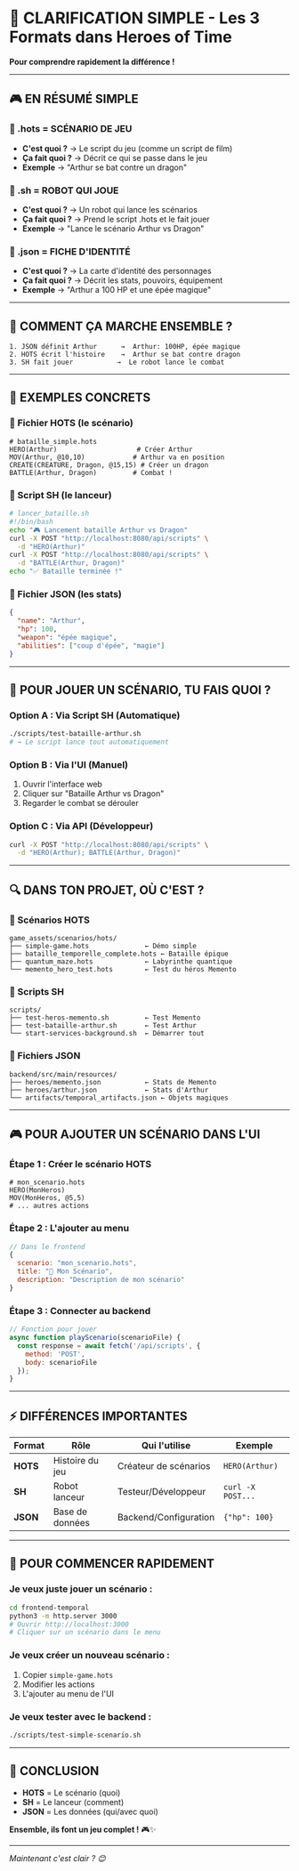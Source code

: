 # 🎯 CLARIFICATION SIMPLE - Les 3 Formats dans Heroes of Time

**Pour comprendre rapidement la différence !**

---

## 🎮 **EN RÉSUMÉ SIMPLE**

### **📜 .hots = SCÉNARIO DE JEU**
- **C'est quoi ?** → Le script du jeu (comme un script de film)
- **Ça fait quoi ?** → Décrit ce qui se passe dans le jeu
- **Exemple** → "Arthur se bat contre un dragon"

### **🐚 .sh = ROBOT QUI JOUE**
- **C'est quoi ?** → Un robot qui lance les scénarios
- **Ça fait quoi ?** → Prend le script .hots et le fait jouer
- **Exemple** → "Lance le scénario Arthur vs Dragon"

### **📄 .json = FICHE D'IDENTITÉ**
- **C'est quoi ?** → La carte d'identité des personnages
- **Ça fait quoi ?** → Décrit les stats, pouvoirs, équipement
- **Exemple** → "Arthur a 100 HP et une épée magique"

---

## 🔄 **COMMENT ÇA MARCHE ENSEMBLE ?**

```
1. JSON définit Arthur      →  Arthur: 100HP, épée magique
2. HOTS écrit l'histoire    →  Arthur se bat contre dragon
3. SH fait jouer           →  Le robot lance le combat
```

---

## 📝 **EXEMPLES CONCRETS**

### **📜 Fichier HOTS (le scénario)**
```hots
# bataille_simple.hots
HERO(Arthur)                    # Créer Arthur
MOV(Arthur, @10,10)            # Arthur va en position
CREATE(CREATURE, Dragon, @15,15) # Créer un dragon
BATTLE(Arthur, Dragon)         # Combat !
```

### **🐚 Script SH (le lanceur)**
```bash
# lancer_bataille.sh
#!/bin/bash
echo "🎮 Lancement bataille Arthur vs Dragon"
curl -X POST "http://localhost:8080/api/scripts" \
  -d "HERO(Arthur)"
curl -X POST "http://localhost:8080/api/scripts" \
  -d "BATTLE(Arthur, Dragon)"
echo "✅ Bataille terminée !"
```

### **📄 Fichier JSON (les stats)**
```json
{
  "name": "Arthur",
  "hp": 100,
  "weapon": "épée magique",
  "abilities": ["coup d'épée", "magie"]
}
```

---

## 🎯 **POUR JOUER UN SCÉNARIO, TU FAIS QUOI ?**

### **Option A : Via Script SH (Automatique)**
```bash
./scripts/test-bataille-arthur.sh
# → Le script lance tout automatiquement
```

### **Option B : Via l'UI (Manuel)**
1. Ouvrir l'interface web
2. Cliquer sur "Bataille Arthur vs Dragon"
3. Regarder le combat se dérouler

### **Option C : Via API (Développeur)**
```bash
curl -X POST "http://localhost:8080/api/scripts" \
  -d "HERO(Arthur); BATTLE(Arthur, Dragon)"
```

---

## 🔍 **DANS TON PROJET, OÙ C'EST ?**

### **📁 Scénarios HOTS**
```
game_assets/scenarios/hots/
├── simple-game.hots              ← Démo simple
├── bataille_temporelle_complete.hots ← Bataille épique
├── quantum_maze.hots             ← Labyrinthe quantique
└── memento_hero_test.hots        ← Test du héros Memento
```

### **📁 Scripts SH**
```
scripts/
├── test-heros-memento.sh         ← Test Memento
├── test-bataille-arthur.sh       ← Test Arthur
└── start-services-background.sh  ← Démarrer tout
```

### **📁 Fichiers JSON**
```
backend/src/main/resources/
├── heroes/memento.json           ← Stats de Memento
├── heroes/arthur.json            ← Stats d'Arthur
└── artifacts/temporal_artifacts.json ← Objets magiques
```

---

## 🎮 **POUR AJOUTER UN SCÉNARIO DANS L'UI**

### **Étape 1 : Créer le scénario HOTS**
```hots
# mon_scenario.hots
HERO(MonHeros)
MOV(MonHeros, @5,5)
# ... autres actions
```

### **Étape 2 : L'ajouter au menu**
```javascript
// Dans le frontend
{
  scenario: "mon_scenario.hots",
  title: "🎯 Mon Scénario",
  description: "Description de mon scénario"
}
```

### **Étape 3 : Connecter au backend**
```javascript
// Fonction pour jouer
async function playScenario(scenarioFile) {
  const response = await fetch('/api/scripts', {
    method: 'POST',
    body: scenarioFile
  });
}
```

---

## ⚡ **DIFFÉRENCES IMPORTANTES**

| Format | Rôle | Qui l'utilise | Exemple |
|--------|------|---------------|---------|
| **HOTS** | Histoire du jeu | Créateur de scénarios | `HERO(Arthur)` |
| **SH** | Robot lanceur | Testeur/Développeur | `curl -X POST...` |
| **JSON** | Base de données | Backend/Configuration | `{"hp": 100}` |

---

## 🚀 **POUR COMMENCER RAPIDEMENT**

### **Je veux juste jouer un scénario :**
```bash
cd frontend-temporal
python3 -m http.server 3000
# Ouvrir http://localhost:3000
# Cliquer sur un scénario dans le menu
```

### **Je veux créer un nouveau scénario :**
1. Copier `simple-game.hots`
2. Modifier les actions
3. L'ajouter au menu de l'UI

### **Je veux tester avec le backend :**
```bash
./scripts/test-simple-scenario.sh
```

---

## 🎯 **CONCLUSION**

- **HOTS** = Le scénario (quoi)
- **SH** = Le lanceur (comment)  
- **JSON** = Les données (qui/avec quoi)

**Ensemble, ils font un jeu complet !** 🎮✨

---

*Maintenant c'est clair ? 😊*